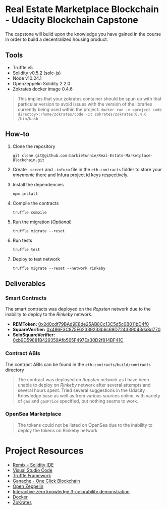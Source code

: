 # Real Estate Marketplace Blockchain - Udacity Blockchain Capstone

The capstone will build upon the knowledge you have gained in the course in order to build a decentralized housing product. 

## Tools

- Truffle v5
- Solidity v0.5.2 (solc-js)
- Node v10.24.1
- Openzeppelin Solidity 2.2.0
- Zokrates docker image 0.4.6

> This implies that your zokrates container should be spun up with that particular version to avoid issues with the version of the libraries currently being used within the project: `docker run -v <project code directoy>:/home/zokrates/code -it zokrates/zokrates:0.4.6 /bin/bash`

## How-to

1. Clone the repository

    ```
    git clone git@github.com:barbietunnie/Real-Estate-Marketplace-Blockchain.git
    ```

2. Create `.secret` and `.infura` file in the `eth-contracts` folder to store your _mnemonic_ there and Infura project id keys respectively.

3. Install the dependencies

    ```
    npm install
    ```

4. Compile the contracts

    ```
    truffle compile
    ```

5. Run the migration (_Optional_)

    ```
    truffle migrate --reset
    ```

6. Run tests

    ```
    truffle test
    ```

7. Deploy to test network

    ```
    truffle migrate --reset --network rinkeby
    ```

## Deliverables

### Smart Contracts

The smart contracts was deployed on the _Ropsten_ network due to the inability to deploy to the _Rinkeby_ network.

- **REMToken:** [0x2d0cdf79BAd9E8de25AB8Cc13C5d5c0B011bD4f0](https://ropsten.etherscan.io/address/0x2d0cdf79BAd9E8de25AB8Cc13C5d5c0B011bD4f0)
- **SquareVerifier:** [0x496F3C875E62339233b6c69D724339043da8d770](https://ropsten.etherscan.io/address/0x496F3C875E62339233b6c69D724339043da8d770)
- **SolnSquareVerifier:** [0xb9D59881B429359Afb565F497Ea30D2f814BF41C](https://ropsten.etherscan.io/address/0xb9D59881B429359Afb565F497Ea30D2f814BF41C)


### Contract ABIs

The contract ABIs can be found in the `eth-contracts/build/contracts` directory

> The contract was deployed on _Ropsten_ network as I have been unable to deploy on _Rinkeby_ network after several attempts and several hours spent. Tried several suggestions in the Udacity Knowledge base as well as from various sources online, with variety of `gas` and `gasPrice` specified, but nothing seems to work.

### OpenSea Marketplace

> The tokens could not be listed on OpenSea due to the inability to deploy the tokens on Rinkeby network

# Project Resources

* [Remix - Solidity IDE](https://remix.ethereum.org/)
* [Visual Studio Code](https://code.visualstudio.com/)
* [Truffle Framework](https://truffleframework.com/)
* [Ganache - One Click Blockchain](https://truffleframework.com/ganache)
* [Open Zeppelin ](https://openzeppelin.org/)
* [Interactive zero knowledge 3-colorability demonstration](http://web.mit.edu/~ezyang/Public/graph/svg.html)
* [Docker](https://docs.docker.com/install/)
* [ZoKrates](https://github.com/Zokrates/ZoKrates)
